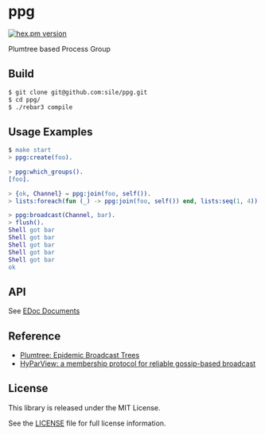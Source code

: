ppg
===

[![hex.pm version](https://img.shields.io/hexpm/v/ppg.svg)](https://hex.pm/packages/ppg)

Plumtree based Process Group

Build
-----

```sh
$ git clone git@github.com:sile/ppg.git
$ cd ppg/
$ ./rebar3 compile
```

Usage Examples
--------------

```erlang
$ make start
> ppg:create(foo).

> ppg:which_groups().
[foo].

> {ok, Channel} = ppg:join(foo, self()).
> lists:foreach(fun (_) -> ppg:join(foo, self()) end, lists:seq(1, 4)).

> ppg:broadcast(Channel, bar).
> flush().
Shell got bar
Shell got bar
Shell got bar
Shell got bar
Shell got bar
ok
```

API
---

See [EDoc Documents](doc/README.md)

Reference
----------

- [Plumtree: Epidemic Broadcast Trees](http://www.gsd.inesc-id.pt/~ler/reports/srds07.pdf)
- [HyParView: a membership protocol for reliable gossip-based broadcast](http://www.gsd.inesc-id.pt/~ler/reports/dsn07-leitao.pdf)

License
-------

This library is released under the MIT License.

See the [LICENSE](LICENSE) file for full license information.
